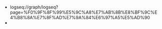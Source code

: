 - logseq://graph/logseq?page=%F0%9F%8F%99%E5%9C%A8%E7%AB%8B%E8%BF%9C%E4%B8%8A%E7%8F%AD%E7%9A%84%E6%97%A5%E5%AD%90
-
